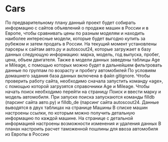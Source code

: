 # Cars
По предварительному плану данный проект будет собирать информацию с сайтов объявлений о продаже машин в России и в Европе, чтобы сравнивать цены по разным моделям и находить наиболее интересные модели, которые будет выгодно купить за рубежом и затем продать в России.
На текущий момент установлены  парсеры к сайтам авто.ру и autoscout24, которые загружает в базу данных следующую информацию: марка, модель, год выпуска, пробег, цена, объем двигателя. Также в модели данных заведены таблицы Age и Mileage, с помощью которых можно будет в дальнейшем фильтровать данные по группам по возрасту и пробегу автомобилей
По условиям домашнего задания база данных включена в файл gitignore. Чтобы проверить работу сайта, необходимо сначала запустить команду «age», c помощью которой загрузятся справочники Age и Mileage.
Чтобы начать поиск необходимо перейти на страницу Поиск и ввести марку и модель автомобиля. При запуске поиска запускаются команды filldb (парсинг сайта авто.ру) и filldb_de (парсинг сайта autoscout24.
Данные выводятся в двух таблицах на странице Машины
В списке машин настроены ссылки, по которым можно получить детальную информацию по каждой машине. На странице с детальной информацией настроены возможности изменения и удаления данных
В планах настроить расчет таможенной пошлины для ввоза автомобиля из Европы в Россию
